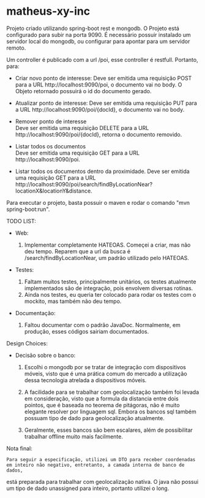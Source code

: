 # matheus-xy-inc


Projeto criado utilizando spring-boot rest e mongodb.
O Projeto está configurado para subir na porta 9090.
É necessário possuir instalado um servidor local do mongodb, ou configurar para apontar para um servidor remoto.

Um controller é publicado com a url /poi, esse controller é restfull. Portanto, para:

- Criar novo ponto de interesse:
	Deve ser emitida uma requisição POST para a URL http://localhost:9090/poi, o documento vai no body. O Objeto retornado possuirá o id do documento gerado.
		
- Atualizar ponto de interesse:
    Deve ser emitida uma requisição PUT para a URL http://localhost:9090/poi/{docId}, o documento vai no body.
	
- Remover ponto de interesse 	
    Deve ser emitida uma requisição DELETE para a URL http://localhost:9090/poi/{docId}, retorna o documento removido.

- Listar todos os documentos	
    Deve ser emitida uma requisição GET para a URL http://localhost:9090/poi.
	
- Listar todos os documentos dentro da proximidade.
    Deve ser emitida uma requisição GET para a URL http://localhost:9090/poi/search/findByLocationNear?locationX&locationY&distance.
	
Para executar o projeto, basta possuir o maven e rodar o comando "mvn spring-boot:run".

TODO LIST:

- Web: 
   
    1. Implementar completamente HATEOAS. Começei a criar, mas não deu tempo. Reparem que a url da busca é /search/findByLocationNear, 
  um padrão utilizado pelo HATEOAS.

- Testes: 
	1. Faltam muitos testes, principalmente unitários, os testes atualmente implementados são de integração, pois envolvem diversas rotinas.
    2. Ainda nos testes, eu queria ter colocado para rodar os testes com o mockito, mas também não deu tempo.
		  
- Documentação:
    1. Faltou documentar com o padrão JavaDoc. Normalmente, em produção, esses códigos sairiam documentados.

Design Choices:

- Decisão sobre o banco:
	
	1. Escolhi o mongodb por se tratar de integração com dispositivos móveis, visto que é uma prática comum do mercado a 
	utilização dessa tecnologia atrelada a dispositivos móveis. 
	
	2. A facilidade para se trabalhar com geolocalização também foi levada em consideração, visto que a formula da distancia entre dois pointos,
	que é baseada no teorema de pitágoras, não é muito elegante resolver por linguagem sql. 
		Embora os bancos sql também possuam tipo de dado para geolocalização atualmente.
	
	3. Geralmente, esses bancos são bem escalares, além de possibilitar trabalhar offline muito mais facilmente.
	
Nota final:

	Para seguir a especificação, utilizei um DTO para receber coordenadas em inteiro não negativo, entretanto, a camada interna de banco de dados,
está preparada para trabalhar com geolocalização nativa. 
	O java não possui um tipo de dado unassigned para inteiro, portanto utilizei o long.
